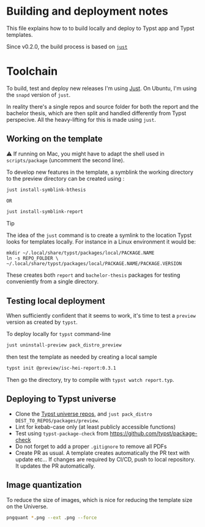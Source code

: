 # Building and deployment notes 
This file explains how to to build locally and deploy to Typst app and Typst templates. 

Since v0.2.0, the build process is based on [`just`](https://github.com/casey/just)


# Toolchain
To build, test and deploy new releases I'm using [Just](https://github.com/casey/just). On Ubuntu, I'm using the `snapd` version of `just`.

In reality there's a single repos and source folder for both the report and the bachelor thesis, which are then split and handled differently from Typst perspecive. All the heavy-lifting for this is made using `just`.

## Working on the template
:warning: If running on Mac, you might have to adapt the shell used in `scripts/package` (uncomment the second line).

To develop new features in the template, a symblink the working directory to the preview directory can be created using :

```bash
just install-symblink-bthesis

OR

just install-symblink-report
```

> [!TIP]
> The idea of the `just` command is to create a symlink to the location Typst looks for templates locally. For instance in a Linux environment it would be:
>
> ```shell
> mkdir ~/.local/share/typst/packages/local/PACKAGE.NAME
> ln -s REPO_FOLDER \
> ~/.local/share/typst/packages/local/PACKAGE.NAME/PACKAGE.VERSION
> ```
>

These creates both `report` and `bachelor-thesis` packages for testing conveniently from a single directory.

## Testing local deployment
When sufficiently confident that it seems to work, it's time to test a `preview` version as created by `typst`.

To deploy locally for `typst` command-line

```bash
just uninstall-preview pack_distro_preview
```

then test the template as needed by creating a local sample

```bash
typst init @preview/isc-hei-report:0.3.1
```

Then go the directory, try to compile with `typst watch report.typ`.

## Deploying to Typst universe

- Clone the [Typst universe repos](https://github.com/typst/packages/tree/main), and `just pack_distro DEST_TO_REPOS/packages/preview`. 
- Lint for kebab-case only (at least publicly accessible functions)
- Test using `typst-package-check` from https://github.com/typst/package-check
- Do not forget to add a proper `.gitignore` to remove all PDFs
- Create PR as usual. A template creates automatically the PR text with update etc... If changes are required by CI/CD, push to local repository. It updates the PR automatically.

## Image quantization
To reduce the size of images, which is nice for reducing the template size on the Universe.

```bash
pngquant *.png --ext .png --force
```